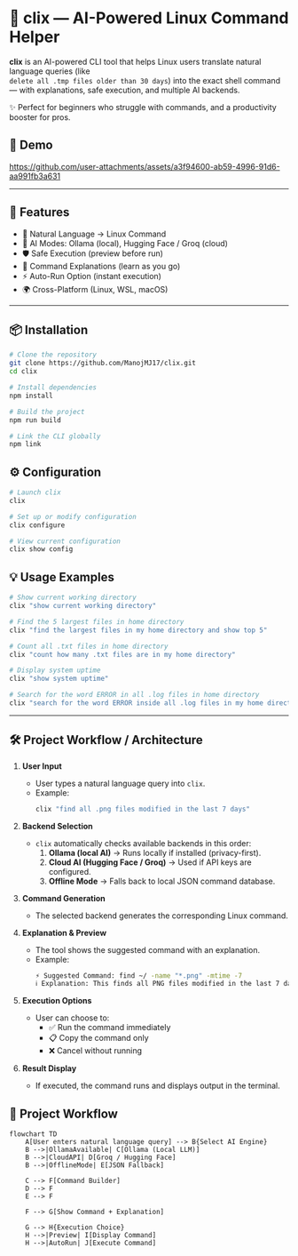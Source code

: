 # 🐧 clix — AI-Powered Linux Command Helper

**clix** is an AI-powered CLI tool that helps Linux users translate natural language queries (like  
`delete all .tmp files older than 30 days`) into the exact shell command — with explanations, safe execution, and multiple AI backends.

✨ Perfect for beginners who struggle with commands, and a productivity booster for pros.

## 🎥 Demo
https://github.com/user-attachments/assets/a3f94600-ab59-4996-91d6-aa991fb3a631

---

## 🚀 Features

- 🔎 Natural Language → Linux Command  
- 🤖 AI Modes: Ollama (local), Hugging Face / Groq (cloud) 
- 🛡️ Safe Execution (preview before run)  
- 📖 Command Explanations (learn as you go)  
- ⚡ Auto-Run Option (instant execution)  
- 🌍 Cross-Platform (Linux, WSL, macOS) 

---

## 📦 Installation

```bash
# Clone the repository
git clone https://github.com/ManojMJ17/clix.git
cd clix

# Install dependencies
npm install

# Build the project
npm run build

# Link the CLI globally
npm link
```

## ⚙️ Configuration

```bash
# Launch clix
clix

# Set up or modify configuration
clix configure

# View current configuration
clix show config
```

## 💡 Usage Examples
```bash
# Show current working directory
clix "show current working directory"

# Find the 5 largest files in home directory
clix "find the largest files in my home directory and show top 5"

# Count all .txt files in home directory
clix "count how many .txt files are in my home directory"

# Display system uptime
clix "show system uptime"

# Search for the word ERROR in all .log files in home directory
clix "search for the word ERROR inside all .log files in my home directory"

```

---

## 🛠️ Project Workflow / Architecture

1. **User Input**  
   - User types a natural language query into `clix`.  
   - Example:  
     ```bash
     clix "find all .png files modified in the last 7 days"
     ```

2. **Backend Selection**  
   - `clix` automatically checks available backends in this order:  
     1. **Ollama (local AI)** → Runs locally if installed (privacy-first).  
     2. **Cloud AI (Hugging Face / Groq)** → Used if API keys are configured.  
     3. **Offline Mode** → Falls back to local JSON command database.  

3. **Command Generation**  
   - The selected backend generates the corresponding Linux command.  

4. **Explanation & Preview**  
   - The tool shows the suggested command with an explanation.  
   - Example:  
     ```bash
     ⚡ Suggested Command: find ~/ -name "*.png" -mtime -7
     ℹ️ Explanation: This finds all PNG files modified in the last 7 days.
     ```

5. **Execution Options**  
   - User can choose to:  
     - ✅ Run the command immediately  
     - 📋 Copy the command only  
     - ❌ Cancel without running  

6. **Result Display**  
   - If executed, the command runs and displays output in the terminal.
  
## 🔄 Project Workflow

```mermaid
flowchart TD
    A[User enters natural language query] --> B{Select AI Engine}
    B -->|OllamaAvailable| C[Ollama (Local LLM)]
    B -->|CloudAPI| D[Groq / Hugging Face]
    B -->|OfflineMode| E[JSON Fallback]

    C --> F[Command Builder]
    D --> F
    E --> F

    F --> G[Show Command + Explanation]

    G --> H{Execution Choice}
    H -->|Preview| I[Display Command]
    H -->|AutoRun| J[Execute Command]
